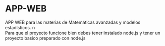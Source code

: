 # APP-WEB
APP WEB para las materias de Matemáticas avanzadas y modelos estadísticos. n\
Para que el proyecto funcione bien debes tener instalado node.js y tener un proyecto basico preparado con node.js
